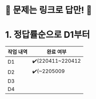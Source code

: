 # 🏃 문제는 링크로 답만! 🏃
# 1. 정답률순으로 D1부터
| 작업 내역 | 완료 여부 |
|----------|----------|
| D1 | ✔️(220411~220412        |
| D2    |✔️(~2205009        |
| D3    |         |
| D4    |         |
